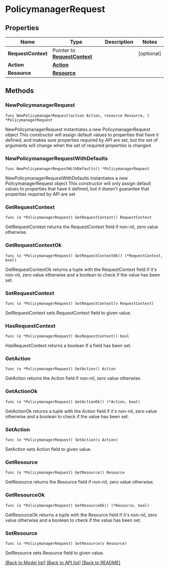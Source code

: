 # PolicymanagerRequest

## Properties

Name | Type | Description | Notes
------------ | ------------- | ------------- | -------------
**RequestContext** | Pointer to [**RequestContext**](RequestContext.md) |  | [optional] 
**Action** | [**Action**](Action.md) |  | 
**Resource** | [**Resource**](Resource.md) |  | 

## Methods

### NewPolicymanagerRequest

`func NewPolicymanagerRequest(action Action, resource Resource, ) *PolicymanagerRequest`

NewPolicymanagerRequest instantiates a new PolicymanagerRequest object
This constructor will assign default values to properties that have it defined,
and makes sure properties required by API are set, but the set of arguments
will change when the set of required properties is changed

### NewPolicymanagerRequestWithDefaults

`func NewPolicymanagerRequestWithDefaults() *PolicymanagerRequest`

NewPolicymanagerRequestWithDefaults instantiates a new PolicymanagerRequest object
This constructor will only assign default values to properties that have it defined,
but it doesn't guarantee that properties required by API are set

### GetRequestContext

`func (o *PolicymanagerRequest) GetRequestContext() RequestContext`

GetRequestContext returns the RequestContext field if non-nil, zero value otherwise.

### GetRequestContextOk

`func (o *PolicymanagerRequest) GetRequestContextOk() (*RequestContext, bool)`

GetRequestContextOk returns a tuple with the RequestContext field if it's non-nil, zero value otherwise
and a boolean to check if the value has been set.

### SetRequestContext

`func (o *PolicymanagerRequest) SetRequestContext(v RequestContext)`

SetRequestContext sets RequestContext field to given value.

### HasRequestContext

`func (o *PolicymanagerRequest) HasRequestContext() bool`

HasRequestContext returns a boolean if a field has been set.

### GetAction

`func (o *PolicymanagerRequest) GetAction() Action`

GetAction returns the Action field if non-nil, zero value otherwise.

### GetActionOk

`func (o *PolicymanagerRequest) GetActionOk() (*Action, bool)`

GetActionOk returns a tuple with the Action field if it's non-nil, zero value otherwise
and a boolean to check if the value has been set.

### SetAction

`func (o *PolicymanagerRequest) SetAction(v Action)`

SetAction sets Action field to given value.


### GetResource

`func (o *PolicymanagerRequest) GetResource() Resource`

GetResource returns the Resource field if non-nil, zero value otherwise.

### GetResourceOk

`func (o *PolicymanagerRequest) GetResourceOk() (*Resource, bool)`

GetResourceOk returns a tuple with the Resource field if it's non-nil, zero value otherwise
and a boolean to check if the value has been set.

### SetResource

`func (o *PolicymanagerRequest) SetResource(v Resource)`

SetResource sets Resource field to given value.



[[Back to Model list]](../README.md#documentation-for-models) [[Back to API list]](../README.md#documentation-for-api-endpoints) [[Back to README]](../README.md)


